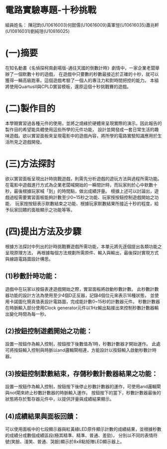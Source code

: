 <h1>電路實驗專題-十秒挑戰</h1>

組員姓名：
陳冠鈞(U10616003)何懿儒(U10616009)黃軍愷(U10616035)蕭兆軒(U10816031)劉純瑄(U10816025)

<h1>(一)摘要</h1>
	在知名動畫《名偵探柯南劇場版-通往天國的倒數計時》劇情中，一家企業老闆舉辦了一個默數十秒的遊戲，  
	在遊戲中只要數的秒數最接近於正確的十秒，就可以獲得一輛高級跑車。這個遊戲考驗了一個人的專注力和對時間把控的能力。  
	本組將使用QuartusII與CPLD實習模板，還原這個十秒挑戰賽的遊戲。
  
<h1>(二)製作目的</h1>
	本學期實習過各種元件的使用，並將之燒綠於硬體來呈現實際的演示。因此報告的製作目的希望能具體使用這些所學的元件功能，  
	設計並開發成一套日常生活的趣味遊戲。欲以實習面板來呈現電影中的遊戲內容，將所學的電路實驗知識應用於生活所見之遊戲開發。

<h1>(三)方法探討</h1>
	欲以實習面板呈現出計時挑戰遊戲，則需先分析遊戲的遊玩方法與過程所需功能。  
	在電影中遊戲進行方式為企業老闆喊開始的一瞬間計時，而玩家則於心中默數十秒，最後根據玩家喊「到」的時間點，做出成績評量。  
	根據上述可以討論出，遊戲過程需要實習面板能夠計數至少0~15秒之功能、玩家按按鈕控制遊戲開始之功能、  
	玩家按按鈕表示默數結束之功能、根據玩家默數結果所接近十秒的程度，給予玩家回饋的面板顯示之功能等等。

<h1>(四)提出方法及步驟</h1>
	根據方法探討中列出的計時挑戰賽遊戲所需功能，本單元將先逐個提出各類功能之呈現原理方法，  
	再根據每個方法規劃所需原件、輸入與輸出，最後探討實現方式與線路電路圖設計構思。	
  
<h2>(1)秒數計時功能：</h2>
	遊戲中在玩家以按鈕表達遊戲開始之際，實習面板將啟動秒數計數。  
	此秒數計數器功能的設計方法為使用至少4個D正反器，記錄4個位元來表示16種狀態，  
	並使用卡諾圖化簡真值表設計電路圖，完成能計數0~15秒的計數器元件。  
	秒數計數器在時脈輸入部分使用Clock generator元件以1Hz輸出點接出來控制秒數計數器輸出變化時間為每一秒。
  
<h2>(2)按鈕控制遊戲開始之功能：</h2>
	設置一按鈕作為輸入控制，按鈕按下後數值為1時，秒數計數器才開始運作。  
	此處可將按鈕輸入控制與時脈以and邏輯閘相連，方能設計以按鈕輸入啟動秒數計時器。
  
<h2>(3)按鈕控制默數結束，存儲秒數計數器結果之功能：</h2>
	設置一按鈕作為輸入控制，按鈕按下後停止秒數計數器的運作，可使用and邏輯閘與not閘來終止秒數計數器的時脈輸入運作。  
	按鈕按下的當下，秒數計數器最後的狀態將存於暫存器元件中，以提供評量與成績結果顯示。
  
<h2>(4)成績結果與面板回饋：</h2>
	可以使用面板中的七段顯示器與紅黃綠LED原件顯示計數的成績結果，並根據秒數的成績分成數個成績區段(極其精準、精準、普通、差勁)，  
	分別以不同的表情符號(笑臉、淺笑、普通、哭臉)顯示於8x8點矩陣LED顯示器上。


